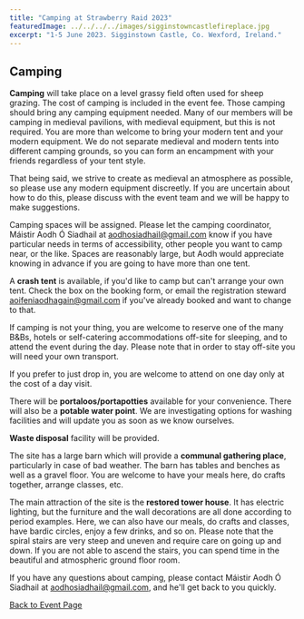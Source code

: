```yaml
---
title: "Camping at Strawberry Raid 2023"
featuredImage: ../../../../images/sigginstowncastlefireplace.jpg
excerpt: "1-5 June 2023. Sigginstown Castle, Co. Wexford, Ireland."
---
```


## Camping

**Camping** will take place on a level grassy field often used for sheep grazing. The cost of camping is included in the event fee. Those camping should bring any camping equipment needed. Many of our members will be camping in medieval pavilions, with medieval equipment, but this is not required. You are more than welcome to bring your modern tent and your modern equipment. We do not separate medieval and modern tents into different camping grounds, so you can form an encampment with your friends regardless of your tent style.

That being said, we strive to create as medieval an atmosphere as possible, so please use any modern equipment discreetly. If you are uncertain about how to do this, please discuss with the event team and we will be happy to make suggestions.  

Camping spaces will be assigned. Please let the camping coordinator, Máistir Aodh Ó Siadhail at <a href="mailto:aodhosiadhail@gmail.com">aodhosiadhail@gmail.com</a> know if you have particular needs in terms of accessibility, other people you want to camp near, or the like. Spaces are reasonably large, but Aodh would appreciate knowing in advance if you are going to have more than one tent.

A **crash tent** is available, if you'd like to camp but can't arrange your own tent. Check the box on the booking form, or email the registration steward <a href="mailto:aoifeniaodhagain@gmail.com">aoifeniaodhagain@gmail.com</a> if you've already booked and want to change to that.

If camping is not your thing, you are welcome to reserve one of the many B&Bs, hotels or self-catering accommodations off-site for sleeping, and to attend the event during the day. Please note that in order to stay off-site you will need your own transport. 

If you prefer to just drop in, you are welcome to attend on one day only at the cost of a day visit.

There will be **portaloos/portapotties** available for your convenience. There will also be a **potable water point**. We are investigating options for washing facilities and will update you as soon as we know ourselves. 

**Waste disposal** facility will be provided. 

The site has a large barn which will provide a **communal gathering place**, particularly in case of bad weather. The barn has tables and benches as well as a gravel floor. You are welcome to have your meals here, do crafts together, arrange classes, etc. 

The main attraction of the site is the **restored tower house**. It has electric lighting, but the furniture and the wall decorations are all done according to period examples. Here, we can also have our meals, do crafts and classes, have bardic circles, enjoy a few drinks, and so on. Please note that the spiral stairs are very steep and uneven and require care on going up and down. If you are not able to ascend the stairs, you can spend time in the beautiful and atmospheric ground floor room.

If you have any questions about camping, please contact Máistir Aodh Ó Siadhail at <a href="mailto:aodhosiadhail@gmail.com">aodhosiadhail@gmail.com</a>, and he'll get back to you quickly.

<a href="/events/2023/strawberry-raid/">Back to Event Page</a>
